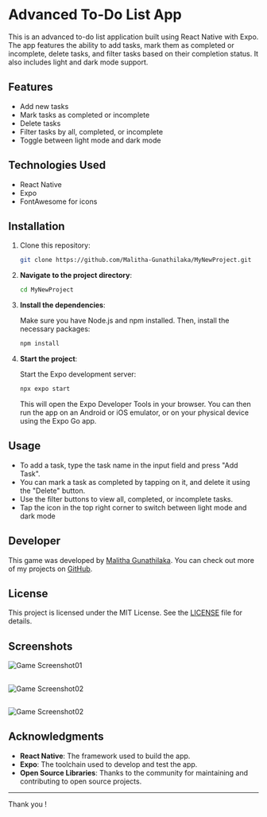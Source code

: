 
# Advanced To-Do List App

This is an advanced to-do list application built using React Native with Expo. The app features the ability to add tasks, mark them as completed or incomplete, delete tasks, and filter tasks based on their completion status. It also includes light and dark mode support.

## Features

- Add new tasks
- Mark tasks as completed or incomplete
- Delete tasks
- Filter tasks by all, completed, or incomplete
- Toggle between light mode and dark mode

## Technologies Used

- React Native
- Expo
- FontAwesome for icons

## Installation

1. Clone this repository:
   ```bash
   git clone https://github.com/Malitha-Gunathilaka/MyNewProject.git

2. **Navigate to the project directory**:

   ```bash
   cd MyNewProject
   ```

3. **Install the dependencies**:

   Make sure you have Node.js and npm installed. Then, install the necessary packages:

   ```bash
   npm install
   ```

4. **Start the project**:

   Start the Expo development server:

   ```bash
   npx expo start
   ```

   This will open the Expo Developer Tools in your browser. You can then run the app on an Android or iOS emulator, or on your physical device using the Expo Go app.

## Usage

- To add a task, type the task name in the input field and press "Add Task".
- You can mark a task as completed by tapping on it, and delete it using the "Delete" button.
- Use the filter buttons to view all, completed, or incomplete tasks.
- Tap the icon in the top right corner to switch between light mode and dark mode

## Developer

This game was developed by [Malitha Gunathilaka](https://github.com/Malitha-Gunathilaka). You can check out more of my projects on [GitHub](https://github.com/Malitha-Gunathilaka).

## License

This project is licensed under the MIT License. See the [LICENSE](LICENSE) file for details.

## Screenshots

![Game Screenshot01](https://github.com/Malitha-Gunathilaka/To-Do-List/blob/master/s1.jpg) 
##
![Game Screenshot02](https://github.com/Malitha-Gunathilaka/To-Do-List/blob/master/s2.jpg)
##
![Game Screenshot02](https://github.com/Malitha-Gunathilaka/To-Do-List/blob/master/s3.jpg)

## Acknowledgments

- **React Native**: The framework used to build the app.
- **Expo**: The toolchain used to develop and test the app.
- **Open Source Libraries**: Thanks to the community for maintaining and contributing to open source projects.

---

Thank you !
